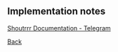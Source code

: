 ## Implementation notes

[Shoutrrr Documentation - Telegram](https://containrrr.dev/shoutrrr/v0.5/services/telegram/)


[Back](https://github.com/leiweibau/Pi.Alert#back)
